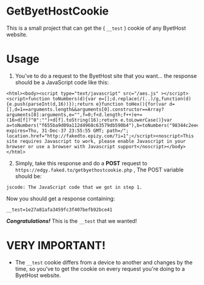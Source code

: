 # GetByetHostCookie
This is a small project that can get the ( `__test` ) cookie of any ByetHost website.

# Usage
1. You've to do a request to the ByetHost site that you want... the response should be a JavaScript code like this:
```
<html><body><script type="text/javascript" src="/aes.js" ></script><script>function toNumbers(d){var e=[];d.replace(/(..)/g,function(d){e.push(parseInt(d,16))});return e}function toHex(){for(var d=[],d=1==arguments.length&&arguments[0].constructor==Array?arguments[0]:arguments,e="",f=0;f<d.length;f++)e+=(16>d[f]?"0":"")+d[f].toString(16);return e.toLowerCase()}var a=toNumbers("f655ba9d09a112d4968c63579db590b4"),b=toNumbers("98344c2eee86c3994890592585b49f80"),c=toNumbers("5d0828234733628dc4be8a604efd66ba");document.cookie="__test="+toHex(slowAES.decrypt(c,2,a,b))+"; expires=Thu, 31-Dec-37 23:55:55 GMT; path=/"; location.href="http://fakedto.epizy.com/?i=1";</script><noscript>This site requires Javascript to work, please enable Javascript in your browser or use a browser with Javascript support</noscript></body></html>
```
2. Simply, take this response and do a **POST** request to `https://edgy.faked.to/getbyethostcookie.php` ,
The POST variable should be:
```
jscode: The JavaScript code that we got in step 1.
```

Now you should get a response containing:
```
__test=1e27a81afa3459fc3f407befb92bce41
```

***Congratulations!*** This is the `__test` that we wanted!

# VERY IMPORTANT!
* The `__test` cookie differs from a device to another and changes by the time, so you've to get the cookie on every request you're doing to a ByetHost website.
